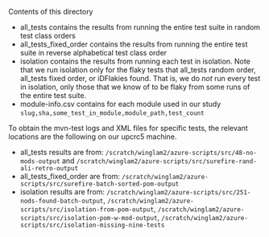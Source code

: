Contents of this directory
- all_tests contains the results from running the entire test suite in random test class orders
- all_tests_fixed_order contains the results from running the entire test suite in reverse alphabetical test class order
- isolation contains the results from running each test in isolation. Note that we run isolation only for the flaky tests that all_tests random order, all_tests fixed order, or iDFlakies found. That is, we do _not_ run every test in isolation, only those that we know of to be flaky from some runs of the entire test suite.
- module-info.csv contains for each module used in our study `slug,sha,some_test_in_module,module_path,test_count`

To obtain the mvn-test logs and XML files for specific tests, the relevant locations are the following on our upcrc5 machine.
- all_tests results are from: `/scratch/winglam2/azure-scripts/src/48-no-mods-output` and `/scratch/winglam2/azure-scripts/src/surefire-rand-ali-retro-output`
- all_tests_fixed_order are from: `/scratch/winglam2/azure-scripts/src/surefire-batch-sorted-pom-output`
- isolation results are from: `/scratch/winglam2/azure-scripts/src/251-nods-found-batch-output`, `/scratch/winglam2/azure-scripts/src/isolation-from-pom-output`, `/scratch/winglam2/azure-scripts/src/isolation-pom-w-mod-output`, `/scratch/winglam2/azure-scripts/src/isolation-missing-nine-tests`

